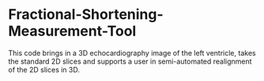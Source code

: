# Fractional-Shortening-Measurement-Tool
This code brings in a 3D echocardiography image of the left ventricle, takes the standard 2D slices and supports a user in semi-automated realignment of the 2D slices in 3D.
